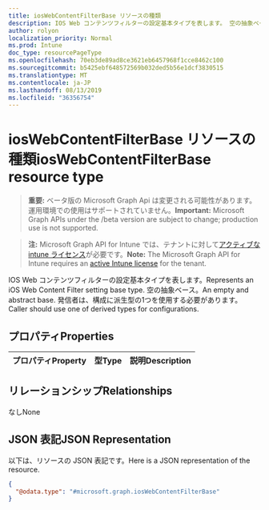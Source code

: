```yaml
---
title: iosWebContentFilterBase リソースの種類
description: IOS Web コンテンツフィルターの設定基本タイプを表します。 空の抽象ベース。 発信者は、構成に派生型の1つを使用する必要があります。
author: rolyon
localization_priority: Normal
ms.prod: Intune
doc_type: resourcePageType
ms.openlocfilehash: 70eb3de89ad8ce3621eb6457968f1cce8462c100
ms.sourcegitcommit: b5425ebf648572569b032ded5b56e1dcf3830515
ms.translationtype: MT
ms.contentlocale: ja-JP
ms.lasthandoff: 08/13/2019
ms.locfileid: "36356754"
---
```

# <a name="ioswebcontentfilterbase-resource-type"></a><span data-ttu-id="c6819-105">iosWebContentFilterBase リソースの種類</span><span class="sxs-lookup"><span data-stu-id="c6819-105">iosWebContentFilterBase resource type</span></span>

> <span data-ttu-id="c6819-106">**重要:** ベータ版の Microsoft Graph Api は変更される可能性があります。運用環境での使用はサポートされていません。</span><span class="sxs-lookup"><span data-stu-id="c6819-106">**Important:** Microsoft Graph APIs under the /beta version are subject to change; production use is not supported.</span></span>

> <span data-ttu-id="c6819-107">**注:** Microsoft Graph API for Intune では、テナントに対して[アクティブな intune ライセンス](https://go.microsoft.com/fwlink/?linkid=839381)が必要です。</span><span class="sxs-lookup"><span data-stu-id="c6819-107">**Note:** The Microsoft Graph API for Intune requires an [active Intune license](https://go.microsoft.com/fwlink/?linkid=839381) for the tenant.</span></span>

<span data-ttu-id="c6819-108">IOS Web コンテンツフィルターの設定基本タイプを表します。</span><span class="sxs-lookup"><span data-stu-id="c6819-108">Represents an iOS Web Content Filter setting base type.</span></span> <span data-ttu-id="c6819-109">空の抽象ベース。</span><span class="sxs-lookup"><span data-stu-id="c6819-109">An empty and abstract base.</span></span> <span data-ttu-id="c6819-110">発信者は、構成に派生型の1つを使用する必要があります。</span><span class="sxs-lookup"><span data-stu-id="c6819-110">Caller should use one of derived types for configurations.</span></span>

## <a name="properties"></a><span data-ttu-id="c6819-111">プロパティ</span><span class="sxs-lookup"><span data-stu-id="c6819-111">Properties</span></span>
|<span data-ttu-id="c6819-112">プロパティ</span><span class="sxs-lookup"><span data-stu-id="c6819-112">Property</span></span>|<span data-ttu-id="c6819-113">型</span><span class="sxs-lookup"><span data-stu-id="c6819-113">Type</span></span>|<span data-ttu-id="c6819-114">説明</span><span class="sxs-lookup"><span data-stu-id="c6819-114">Description</span></span>|
|:---|:---|:---|

## <a name="relationships"></a><span data-ttu-id="c6819-115">リレーションシップ</span><span class="sxs-lookup"><span data-stu-id="c6819-115">Relationships</span></span>
<span data-ttu-id="c6819-116">なし</span><span class="sxs-lookup"><span data-stu-id="c6819-116">None</span></span>

## <a name="json-representation"></a><span data-ttu-id="c6819-117">JSON 表記</span><span class="sxs-lookup"><span data-stu-id="c6819-117">JSON Representation</span></span>
<span data-ttu-id="c6819-118">以下は、リソースの JSON 表記です。</span><span class="sxs-lookup"><span data-stu-id="c6819-118">Here is a JSON representation of the resource.</span></span>
<!-- {
  "blockType": "resource",
  "@odata.type": "microsoft.graph.iosWebContentFilterBase"
}
-->
``` json
{
  "@odata.type": "#microsoft.graph.iosWebContentFilterBase"
}
```



